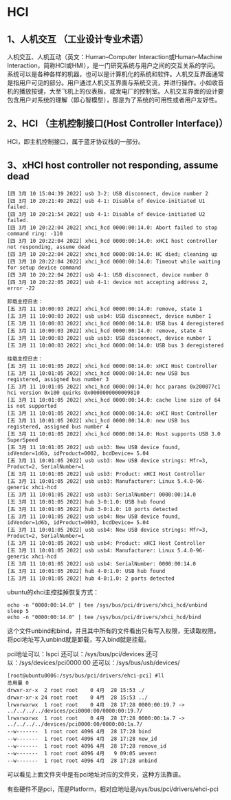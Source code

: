 # HCI

## 1、人机交互 （工业设计专业术语）
人机交互、人机互动（英文：Human–Computer Interaction或Human–Machine Interaction，简称HCI或HMI），是一门研究系统与用户之间的交互关系的学问。系统可以是各种各样的机器，也可以是计算机化的系统和软件。人机交互界面通常是指用户可见的部分。用户通过人机交互界面与系统交流，并进行操作。小如收音机的播放按键，大至飞机上的仪表板，或发电厂的控制室。人机交互界面的设计要包含用户对系统的理解（即心智模型），那是为了系统的可用性或者用户友好性。

## 2、HCI （主机控制接口(Host Controller Interface)）
HCI，即主机控制接口，属于蓝牙协议栈的一部分。

## 3、xHCI host controller not responding, assume dead
```
[四 3月 10 15:04:39 2022] usb 3-2: USB disconnect, device number 2
[四 3月 10 20:21:49 2022] usb 4-1: Disable of device-initiated U1 failed.
[四 3月 10 20:21:54 2022] usb 4-1: Disable of device-initiated U2 failed.
[四 3月 10 20:22:04 2022] xhci_hcd 0000:00:14.0: Abort failed to stop command ring: -110
[四 3月 10 20:22:04 2022] xhci_hcd 0000:00:14.0: xHCI host controller not responding, assume dead
[四 3月 10 20:22:04 2022] xhci_hcd 0000:00:14.0: HC died; cleaning up
[四 3月 10 20:22:04 2022] xhci_hcd 0000:00:14.0: Timeout while waiting for setup device command
[四 3月 10 20:22:04 2022] usb 4-1: USB disconnect, device number 0
[四 3月 10 20:22:05 2022] usb 4-1: device not accepting address 2, error -22

卸载主控日志：
[五 3月 11 10:00:03 2022] xhci_hcd 0000:00:14.0: remove, state 1
[五 3月 11 10:00:03 2022] usb usb4: USB disconnect, device number 1
[五 3月 11 10:00:03 2022] xhci_hcd 0000:00:14.0: USB bus 4 deregistered
[五 3月 11 10:00:03 2022] xhci_hcd 0000:00:14.0: remove, state 4
[五 3月 11 10:00:03 2022] usb usb3: USB disconnect, device number 1
[五 3月 11 10:00:03 2022] xhci_hcd 0000:00:14.0: USB bus 3 deregistered

挂载主控日志：
[五 3月 11 10:01:05 2022] xhci_hcd 0000:00:14.0: xHCI Host Controller
[五 3月 11 10:01:05 2022] xhci_hcd 0000:00:14.0: new USB bus registered, assigned bus number 3
[五 3月 11 10:01:05 2022] xhci_hcd 0000:00:14.0: hcc params 0x200077c1 hci version 0x100 quirks 0x0000000000009810
[五 3月 11 10:01:05 2022] xhci_hcd 0000:00:14.0: cache line size of 64 is not supported
[五 3月 11 10:01:05 2022] xhci_hcd 0000:00:14.0: xHCI Host Controller
[五 3月 11 10:01:05 2022] xhci_hcd 0000:00:14.0: new USB bus registered, assigned bus number 4
[五 3月 11 10:01:05 2022] xhci_hcd 0000:00:14.0: Host supports USB 3.0 SuperSpeed
[五 3月 11 10:01:05 2022] usb usb3: New USB device found, idVendor=1d6b, idProduct=0002, bcdDevice= 5.04
[五 3月 11 10:01:05 2022] usb usb3: New USB device strings: Mfr=3, Product=2, SerialNumber=1
[五 3月 11 10:01:05 2022] usb usb3: Product: xHCI Host Controller
[五 3月 11 10:01:05 2022] usb usb3: Manufacturer: Linux 5.4.0-96-generic xhci-hcd
[五 3月 11 10:01:05 2022] usb usb3: SerialNumber: 0000:00:14.0
[五 3月 11 10:01:05 2022] hub 3-0:1.0: USB hub found
[五 3月 11 10:01:05 2022] hub 3-0:1.0: 10 ports detected
[五 3月 11 10:01:05 2022] usb usb4: New USB device found, idVendor=1d6b, idProduct=0003, bcdDevice= 5.04
[五 3月 11 10:01:05 2022] usb usb4: New USB device strings: Mfr=3, Product=2, SerialNumber=1
[五 3月 11 10:01:05 2022] usb usb4: Product: xHCI Host Controller
[五 3月 11 10:01:05 2022] usb usb4: Manufacturer: Linux 5.4.0-96-generic xhci-hcd
[五 3月 11 10:01:05 2022] usb usb4: SerialNumber: 0000:00:14.0
[五 3月 11 10:01:05 2022] hub 4-0:1.0: USB hub found
[五 3月 11 10:01:05 2022] hub 4-0:1.0: 2 ports detected
```


ubuntu的xhci主控挂掉恢复方式：
```
echo -n "0000:00:14.0" | tee /sys/bus/pci/drivers/xhci_hcd/unbind
sleep 5
echo -n "0000:00:14.0" | tee /sys/bus/pci/drivers/xhci_hcd/bind
```
这个文件unbind和bind，并且其中所有的文件看出只有写入权限，无读取权限。
将pci地址写入unbind就是卸载，写入bind就是挂载。

pci地址可以：lspci
还可以：/sys/bus/pci/devices
还可以：/sys/devices/pci0000:00
还可以：/sys/bus/usb/devices/
```
[root@ubuntu0006:/sys/bus/pci/drivers/ehci-pci] #ll
总用量 0
drwxr-xr-x  2 root root    0 4月  28 15:53 ./
drwxr-xr-x 24 root root    0 4月  28 15:53 ../
lrwxrwxrwx  1 root root    0 4月  28 17:28 0000:00:19.7 -> ../../../../devices/pci0000:00/0000:00:19.7/
lrwxrwxrwx  1 root root    0 4月  28 17:28 0000:00:1a.7 -> ../../../../devices/pci0000:00/0000:00:1a.7/
--w-------  1 root root 4096 4月  28 17:28 bind
--w-------  1 root root 4096 4月  28 17:28 new_id
--w-------  1 root root 4096 4月  28 17:28 remove_id
--w-------  1 root root 4096 4月   9 09:05 uevent
--w-------  1 root root 4096 4月  28 17:28 unbind
```
可以看见上面文件夹中是有pci地址对应的文件夹，这种方法靠谱。

有些硬件不是pci，而是Platform，相对应地址是/sys/bus/pci/drivers/ehci-pci
